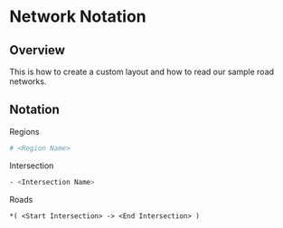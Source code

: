 # Network Notation

## Overview
This is how to create a custom layout and how to read our sample road networks.

## Notation
Regions
```bash
# <Region Name>
```

Intersection
```bash
- <Intersection Name>
```

Roads
```
*( <Start Intersection> -> <End Intersection> )
```